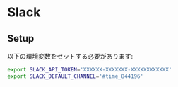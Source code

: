 # Slack
## Setup
以下の環境変数をセットする必要があります:

```sh
export SLACK_API_TOKEN='XXXXXX-XXXXXXX-XXXXXXXXXXXX'
export SLACK_DEFAULT_CHANNEL='#time_844196'
```
